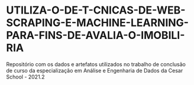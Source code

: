 # UTILIZA-O-DE-T-CNICAS-DE-WEB-SCRAPING-E-MACHINE-LEARNING-PARA-FINS-DE-AVALIA-O-IMOBILI-RIA
Repositório com os dados e artefatos utilizados no trabalho de conclusão de curso da especialização em Análise e Engenharia de Dados da Cesar School - 2021.2
